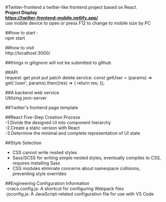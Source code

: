 #Twitter-frontend
a twitter-like frontend project based on React.  
**Project Display**  
**https://twitter-frontend-mobile.netlify.app/**   
use mobile device to open or press F12 to change to mobile size by PC  


##how to start :  
npm start

##how to visit  
http://localhost:3000/

##things in gitignore will not be submitted to github

##API  
request: get post put patch delete
service: const getUser = (params) => get('/user', params).then((res) => {
    return res;
});


##A backend web service  
Utilizing json-server

##Twitter's frontend page template  


##React Five-Step Creation Process  
-1.Divide the designed UI into component hierarchy  
-2.Create a static version with React  
-3.Determine the minimal and complete representation of UI state  


##Style Selection  
- CSS cannot write nested styles
- Sass/SCSS for writing simple nested styles, eventually compiles to CSS, requires installing Sass
- CSS modules eliminate concerns about namespace collisions, preventing style overrides


##Engineering Configuration Information  
-craco.config.js: A shortcut for configuring Webpack files  
-jsconfig.js: A JavaScript-related configuration file for use with VS Code  